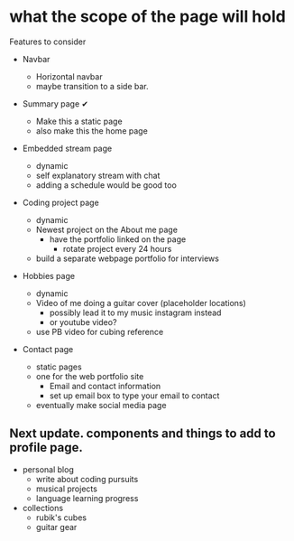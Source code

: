 # what the scope of the page will hold

Features to consider
- Navbar
    - Horizontal navbar
    - maybe transition to a side bar.

- Summary page ✔
    - Make this a static page
    - also make this the home page
- Embedded stream page
    - dynamic
    - self explanatory stream with chat
    - adding a schedule would be good too
- Coding project page
    - dynamic
    - Newest project on the About me page 
        - have the portfolio linked on the page
            - rotate project every 24 hours
    - build a separate webpage portfolio for interviews
- Hobbies page
    - dynamic
    - Video of me doing a guitar cover (placeholder locations)
        - possibly lead it to my music instagram instead
        - or youtube video?
    - use PB video for cubing reference
- Contact page 
    - static pages
    - one for the web portfolio site
        - Email and contact information 
        - set up email box to type your email to contact
    - eventually make social media page


## Next update. components and things to add to profile page.

- personal blog
    - write about coding pursuits
    - musical projects
    - language learning progress
- collections
    - rubik's cubes
    - guitar gear


